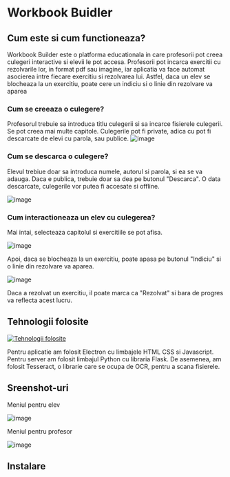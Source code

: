 # Workbook Buidler

## Cum este si cum functioneaza?

Workbook Builder este o platforma educationala in care profesorii pot creea culegeri interactive si elevii le pot accesa.
Profesorii pot incarca exercitii cu rezolvarile lor, in format pdf sau imagine, iar aplicatia va face automat asocierea intre fiecare exercitiu si rezolvarea lui.
Astfel, daca un elev se blocheaza la un exercitiu, poate cere un indiciu si o linie din rezolvare va aparea

### Cum se creeaza o culegere?

Profesorul trebuie sa introduca titlu culegerii si sa incarce fisierele culegerii. Se pot creea mai multe capitole. Culegerile pot fi private, adica cu pot fi descarcate de elevi cu parola, sau publice.
![image](https://github.com/srbmihai-code/workbook_builder/assets/154465191/7eabed3d-781f-4477-977b-38d6f2babd28)

### Cum se descarca o culegere?

Elevul trebiue doar sa introduca numele, autorul si parola, si ea se va adauga. Daca e publica, trebuie doar sa dea pe butonul "Descarca".
O data descarcate, culegerile vor putea fi accesate si offline.

![image](https://github.com/srbmihai-code/workbook_builder/assets/154465191/3256ec99-409f-4f2a-90c7-e368a49c3214)


### Cum interactioneaza un elev cu culegerea?

Mai intai, selecteaza capitolul si exercitiile se pot afisa.

![image](https://github.com/srbmihai-code/workbook_builder/assets/154465191/409d70a4-9727-499c-afe7-5033bc5ced9a)

Apoi, daca se blocheaza la un exercitiu, poate apasa pe butonul "Indiciu" si o linie din rezolvare va aparea.

![image](https://github.com/srbmihai-code/workbook_builder/assets/154465191/a4900645-ff59-4937-9bc7-d2125fe871f0)

Daca a rezolvat un exercitiu, il poate marca ca "Rezolvat" si bara de progres va reflecta acest lucru.

## Tehnologii folosite

[![Tehnologii folosite](https://skillicons.dev/icons?i=electron,html,css,js,python,flask)](https://skillicons.dev)

Pentru aplicatie am folosit Electron cu limbajele HTML CSS si Javascript. Pentru server am folosit limbajul Python cu libraria Flask. De asemenea, am folosit Tesseract, o librarie care se ocupa de OCR, pentru a scana fisierele.

## Sreenshot-uri

Meniul pentru elev

![image](https://github.com/srbmihai-code/workbook_builder/assets/154465191/4abed1f7-ed0e-496b-8bbd-0ebf1b4a262a)

Meniul pentru profesor

![image](https://github.com/srbmihai-code/workbook_builder/assets/154465191/8594409b-fe67-4309-b0d7-47c1f8bb7f74)



## Instalare
